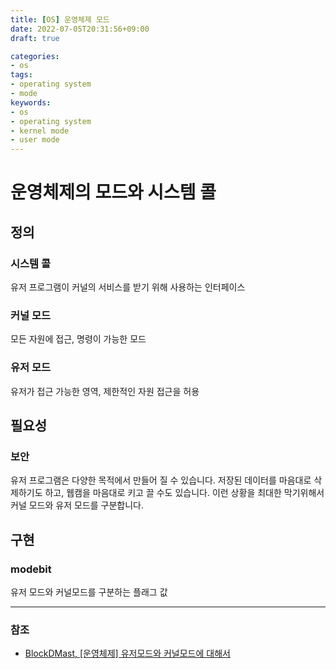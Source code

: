 ```yaml
---
title: [OS] 운영체제 모드
date: 2022-07-05T20:31:56+09:00
draft: true

categories:
- os
tags:
- operating system
- mode
keywords:
- os
- operating system
- kernel mode
- user mode
---
```

# 운영체제의 모드와 시스템 콜
## 정의
### 시스템 콜
유저 프로그램이 커널의 서비스를 받기 위해 사용하는 인터페이스

### 커널 모드
모든 자원에 접근, 명령이 가능한 모드

### 유저 모드
유저가 접근 가능한 영역, 제한적인 자원 접근을 허용

## 필요성
### 보안
유저 프로그램은 다양한 목적에서 만들어 질 수 있습니다. 저장된 데이터를 마음대로 삭제하기도 하고, 웹캠을 마음대로 키고 끌 수도 있습니다. 이런 상황을 최대한 막기위해서 커널 모드와 유저 모드를 구분합니다.

## 구현
### modebit
유저 모드와 커널모드를 구분하는 플래그 값

---
### 참조
- [BlockDMast, [운영체제] 유저모드와 커널모드에 대해서](https://blockdmask.tistory.com/69)

